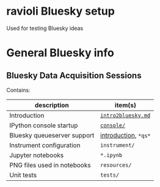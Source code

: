 # ravioli Bluesky setup

Used for testing Bluesky ideas

# General Bluesky info

## Bluesky Data Acquisition Sessions

Contains:

description | item(s)
--- | ---
Introduction | [`intro2bluesky.md`](intro2bluesky.md)
IPython console startup | [`console/`](console/README.md)
Bluesky queueserver support | [introduction](qserver.md), `*qs*`
Instrument configuration | `instrument/`
Jupyter notebooks | `*.ipynb`
PNG files used in notebooks | `resources/`
Unit tests | `tests/`
